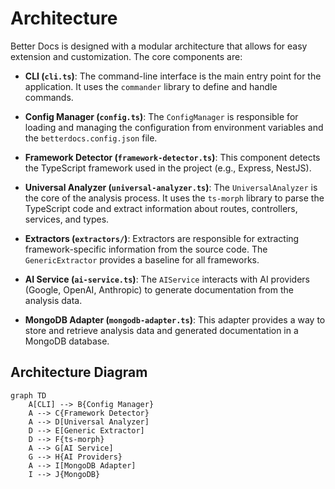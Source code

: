 # Architecture

Better Docs is designed with a modular architecture that allows for easy extension and customization. The core components are:

-   **CLI (`cli.ts`)**: The command-line interface is the main entry point for the application. It uses the `commander` library to define and handle commands.

-   **Config Manager (`config.ts`)**: The `ConfigManager` is responsible for loading and managing the configuration from environment variables and the `betterdocs.config.json` file.

-   **Framework Detector (`framework-detector.ts`)**: This component detects the TypeScript framework used in the project (e.g., Express, NestJS).

-   **Universal Analyzer (`universal-analyzer.ts`)**: The `UniversalAnalyzer` is the core of the analysis process. It uses the `ts-morph` library to parse the TypeScript code and extract information about routes, controllers, services, and types.

-   **Extractors (`extractors/`)**: Extractors are responsible for extracting framework-specific information from the source code. The `GenericExtractor` provides a baseline for all frameworks.

-   **AI Service (`ai-service.ts`)**: The `AIService` interacts with AI providers (Google, OpenAI, Anthropic) to generate documentation from the analysis data.

-   **MongoDB Adapter (`mongodb-adapter.ts`)**: This adapter provides a way to store and retrieve analysis data and generated documentation in a MongoDB database.

## Architecture Diagram

```mermaid
graph TD
    A[CLI] --> B{Config Manager}
    A --> C{Framework Detector}
    A --> D[Universal Analyzer]
    D --> E[Generic Extractor]
    D --> F{ts-morph}
    A --> G[AI Service]
    G --> H{AI Providers}
    A --> I[MongoDB Adapter]
    I --> J{MongoDB}
```
